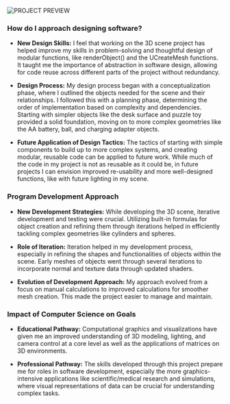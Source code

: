 
![PROJECT PREVIEW](https://github.com/PerezCS/CS330-Portfolio/assets/137012190/19b944f7-b122-4ecf-b507-c7baf88c7c93)

### How do I approach designing software?

- **New Design Skills:**
I feel that working on the 3D scene project has helped improve my skills in problem-solving and thoughtful design of modular functions, like renderObject() and the UCreateMesh functions. It taught me the importance of abstraction in software design, allowing for code reuse across different parts of the project without redundancy.

- **Design Process:**
My design process began with a conceptualization phase, where I outlined the objects needed for the scene and their relationships. I followed this with a planning phase, determining the order of implementation based on complexity and dependencies. Starting with simpler objects like the desk surface and puzzle toy provided a solid foundation, moving on to more complex geometries like the AA battery, ball, and charging adapter objects.

- **Future Application of Design Tactics:**
The tactics of starting with simple components to build up to more complex systems, and creating modular, reusable code can be applied to future work. While much of the code in my project is not as reusable as it could be, in future projects I can envision improved re-usability and more well-designed functions, like with future lighting in my scene.


### Program Development Approach

- **New Development Strategies:**
While developing the 3D scene, iterative development and testing were crucial. Utilizing built-in formulas for object creation and refining them through iterations helped in efficiently tackling complex geometries like cylinders and spheres.

- **Role of Iteration:**
Iteration helped in my development process, especially in refining the shapes and functionalities of objects within the scene. Early meshes of objects went through several iterations to incorporate normal and texture data through updated shaders.

- **Evolution of Development Approach:**
My approach evolved from a focus on manual calculations to improved calculations for smoother mesh creation. This made the project easier to manage and maintain.


### Impact of Computer Science on Goals

- **Educational Pathway:**
Computational graphics and visualizations have given me an improved understanding of 3D modeling, lighting, and camera control at a core level as well as the applications of matrices on 3D environments.

- **Professional Pathway:**
The skills developed through this project prepare me for roles in software development, especially the more graphics-intensive applications like scientific/medical research and simulations, where visual representations of data can be crucial for understanding complex tasks.

